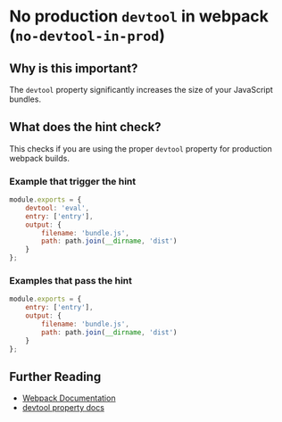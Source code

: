# No production `devtool` in webpack (`no-devtool-in-prod`)

## Why is this important?

The `devtool` property significantly increases the size of your JavaScript
bundles.

## What does the hint check?

This checks if you are using the proper `devtool` property for production
webpack builds.

### Example that **trigger** the hint

```js
module.exports = {
    devtool: 'eval',
    entry: ['entry'],
    output: {
        filename: 'bundle.js',
        path: path.join(__dirname, 'dist')
    }
};
```

### Examples that **pass** the hint

```js
module.exports = {
    entry: ['entry'],
    output: {
        filename: 'bundle.js',
        path: path.join(__dirname, 'dist')
    }
};
```

## Further Reading

* [Webpack Documentation][webpack docs]
* [devtool property docs][devtool docs]

[webpack docs]: https://webpack.js.org/concepts/
[devtool docs]: https://webpack.js.org/configuration/devtool
